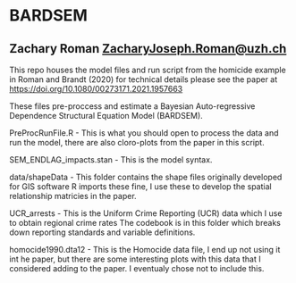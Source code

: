 # BARDSEM
## Zachary Roman <ZacharyJoseph.Roman@uzh.ch>

This repo houses the model files and run script from the homicide example in Roman and Brandt (2020) for technical details please see the paper at https://doi.org/10.1080/00273171.2021.1957663

These files pre-proccess and estimate a Bayesian Auto-regressive Dependence Structural Equation Model (BARDSEM).

PreProcRunFile.R - This is what you should open to process the data and run the model,
there are also cloro-plots from the paper in this script.

SEM_ENDLAG_impacts.stan - This is the model syntax.

data/shapeData - This folder contains the shape files originally developed for GIS software
R imports these fine, I use these to develop the spatial relationship matricies in the paper.

UCR_arrests - This is the Uniform Crime Reporting (UCR) data which I use to obtain regional crime rates
The codebook is in this folder which breaks down reporting standards and variable definitions. 

homocide1990.dta12 - This is the Homocide data file, I end up not using it int he paper, but there
are some interesting plots with this data that I considered adding to the paper. I eventualy
chose not to include this. 
